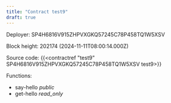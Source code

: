 ```yaml
---
title: "Contract test9"
draft: true
---
```

Deployer: SP4H6816V915ZHPVXGKQ57245C78P458TQ1W5XSV


 



Block height: 202174 (2024-11-11T08:00:14.000Z)

Source code: {{<contractref "test9" SP4H6816V915ZHPVXGKQ57245C78P458TQ1W5XSV test9>}}

Functions:

* say-hello _public_
* get-hello _read_only_

